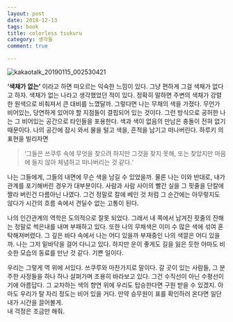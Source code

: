 ```yaml
---
layout: post
date: 2018-12-13
tags: book
title: colorless tsukuru
category: 생각들
comment: true

---
```


<p><img src="https://user-images.githubusercontent.com/31947480/51122164-98230300-185c-11e9-8b8d-d4ab490a824b.jpg" alt="kakaotalk_20190115_002530421"></p>
<p><strong>‘색채가 없는’</strong> 이라고 하면 떠오르는 익숙한 느낌이 있다. 그냥 편하게 그걸 색채가 없다고 하자. 색채가 없는 나라고 생각했었던 적이 있다. 정확히 말하면 주변의 색채가 강렬한 원색으로 비춰져서 큰 대비를 느꼈달까. 그렇다면 나는 무채의 색을 가졌다. 무언가 비어있는, 당연하게 있어야 할 지점들이 결핍되어 있는 것이다. 그런 방식으로 공허한 나는 그 비어있는 공간으로 타인들을 포용한다. 색과 색이 없음의 만남은 충돌이 전혀 없기 때문이다. 나의 공간에 잠시 와서 물을 털고 색을, 흔적을 남기고 떠나버린다. 하루키 의 표현을 빌리자면</p>
<blockquote>
<p>‘그들은 쓰쿠루 속에 무엇을 찾으려 하지만 그것을 찾지 못해, 또는 찾았지만 마음에 들지 않아 체념하고 떠나버리는 것 같다.‘</p>
</blockquote>
<p>나는 그들에게, 그들의 내면에 무슨 색을 남길 수 있었을까. 물론 나는 이와 반대로, 내가 관계를 포기해버린 경우가 대부분이다. 사람과 사람 사이의 빨간 실을 그 핏줄을 단칼에 짤라 버린건 다름아닌 나였다. 그건 정말로 칼에 베인 것 처럼 그 순간에는 아무렇지도 않다가 시간의 흐름 속에서 견딜수 없는 고통이 된다.</p>
<p>나의 인간관계의 역학은 도의적으로 잘못 되었다. 그래서 내 쪽에서 남겨진 핏줄의 잔해는 정말로 썩은내를 내며 부패하고 있다. 또한 나의 무채색은 이미 수 많은 색에 섞여 혼탁해져버렸다. 그 깊은 바다 속에서 나는 어디 있을까 부재중인 나의 색깔은 어디 있을까. 나는 그저 밑바닥을 걸어 다니고 있다. 하지만 운이 좋게도 길을 잃은 듯한 아마도 비슷한 모습의 동료를 만난 것 같다. 기쁜 일이다.</p>
<p>우리는 그렇게 역 위에 서있다. 쓰쿠루와 마찬가지로 말이다. 갈 곳이 있는 사람들, 그 분주한 사정들을 하나 하나 살펴가며 조용히 바라보고 있다. 그건 수직선이 아닌 수평선이기에 아름답다. 그 교차하는 색의 향연 위에 우리도 탑승한다면 구원 받을 수 있겠지. 아마도 우리가 탈 자리 정도는 비어 있을 거다. 만약 승무원이 표를 확인하러 온다면 일단 내가 시간을 끌어볼게.<br>
내 걱정은 조금만 해줘.</p>

